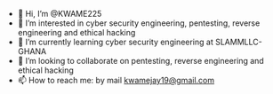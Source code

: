 - 👋 Hi, I’m @KWAME225
- 👀 I’m interested in cyber security engineering, pentesting, reverse engineering and ethical hacking
- 🌱 I’m currently learning cyber security engineering at SLAMMLLC-GHANA
- 💞️ I’m looking to collaborate on pentesting, reverse engineering and ethical hacking
- 📫 How to reach me: by mail kwamejay19@gmail.com

<!---
KWAME225/KWAME225 is a ✨ special ✨ repository because its `README.md` (this file) appears on your GitHub profile.
You can click the Preview link to take a look at your changes.
--->
